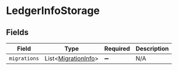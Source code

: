 # LedgerInfoStorage


## Fields

| Field                                                       | Type                                                        | Required                                                    | Description                                                 |
| ----------------------------------------------------------- | ----------------------------------------------------------- | ----------------------------------------------------------- | ----------------------------------------------------------- |
| `migrations`                                                | List<[MigrationInfo](../../models/shared/MigrationInfo.md)> | :heavy_minus_sign:                                          | N/A                                                         |